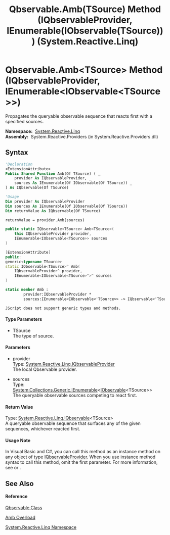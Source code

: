 ﻿---
title: Qbservable.Amb(TSource) Method (IQbservableProvider, IEnumerable(IObservable(TSource))) (System.Reactive.Linq)
TOCTitle: Amb(TSource) Method (IQbservableProvider, IEnumerable(IObservable(TSource)))
ms:assetid: M:System.Reactive.Linq.Qbservable.Amb``1(System.Reactive.Linq.IQbservableProvider,System.Collections.Generic.IEnumerable{System.IObservable{``0}})
ms:mtpsurl: https://msdn.microsoft.com/en-us/library/Hh212001(v=VS.103)
ms:contentKeyID: 36069700
ms.date: 06/28/2011
mtps_version: v=VS.103
dev_langs:
- vb
- csharp
- c++
- fsharp
- jscript
---

# Qbservable.Amb\<TSource\> Method (IQbservableProvider, IEnumerable\<IObservable\<TSource\>\>)

Propagates the queryable observable sequence that reacts first with a specified sources.

**Namespace:**  [System.Reactive.Linq](hh211929\(v=vs.103\).md)  
**Assembly:**  System.Reactive.Providers (in System.Reactive.Providers.dll)

## Syntax

``` vb
'Declaration
<ExtensionAttribute> _
Public Shared Function Amb(Of TSource) ( _
    provider As IQbservableProvider, _
    sources As IEnumerable(Of IObservable(Of TSource)) _
) As IQbservable(Of TSource)
```

``` vb
'Usage
Dim provider As IQbservableProvider
Dim sources As IEnumerable(Of IObservable(Of TSource))
Dim returnValue As IQbservable(Of TSource)

returnValue = provider.Amb(sources)
```

``` csharp
public static IQbservable<TSource> Amb<TSource>(
    this IQbservableProvider provider,
    IEnumerable<IObservable<TSource>> sources
)
```

``` c++
[ExtensionAttribute]
public:
generic<typename TSource>
static IQbservable<TSource>^ Amb(
    IQbservableProvider^ provider, 
    IEnumerable<IObservable<TSource>^>^ sources
)
```

``` fsharp
static member Amb : 
        provider:IQbservableProvider * 
        sources:IEnumerable<IObservable<'TSource>> -> IQbservable<'TSource> 
```

``` jscript
JScript does not support generic types and methods.
```

#### Type Parameters

  - TSource  
    The type of source.

#### Parameters

  - provider  
    Type: [System.Reactive.Linq.IQbservableProvider](hh212104\(v=vs.103\).md)  
    The local Qbservable provider.  

<!-- end list -->

  - sources  
    Type: [System.Collections.Generic.IEnumerable](https://msdn.microsoft.com/en-us/library/9eekhta0)\<[IObservable](https://msdn.microsoft.com/en-us/library/Dd990377)\<TSource\>\>  
    The queryable observable sources competing to react first.  

#### Return Value

Type: [System.Reactive.Linq.IQbservable](hh229328\(v=vs.103\).md)\<TSource\>  
A queryable observable sequence that surfaces any of the given sequences, whichever reacted first.  

#### Usage Note

In Visual Basic and C\#, you can call this method as an instance method on any object of type [IQbservableProvider](hh212104\(v=vs.103\).md). When you use instance method syntax to call this method, omit the first parameter. For more information, see [](https://msdn.microsoft.com/en-us/library/Bb384936) or [](https://msdn.microsoft.com/en-us/library/Bb383977).

## See Also

#### Reference

[Qbservable Class](hh211693\(v=vs.103\).md)

[Amb Overload](hh229379\(v=vs.103\).md)

[System.Reactive.Linq Namespace](hh211929\(v=vs.103\).md)

